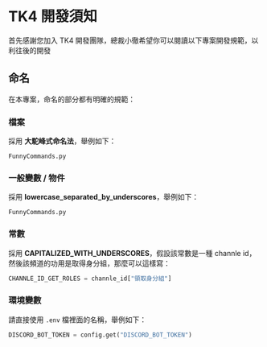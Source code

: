 # TK4 開發須知
首先感謝您加入 TK4 開發團隊，總裁小徹希望你可以閱讀以下專案開發規範，以利往後的開發

## 命名
在本專案，命名的部分都有明確的規範：
### 檔案
採用 **大駝峰式命名法**，舉例如下：
```
FunnyCommands.py
```
### 一般變數 / 物件
採用 **lowercase_separated_by_underscores**，舉例如下：
```
FunnyCommands.py
```
### 常數
採用 **CAPITALIZED_WITH_UNDERSCORES**，假設該常數是一種 channle id，然後該頻道的功用是取得身分組，那麼可以這樣寫：
```python
CHANNLE_ID_GET_ROLES = channle_id["領取身分組"]
```
### 環境變數
請直接使用 `.env` 檔裡面的名稱，舉例如下：
```python
DISCORD_BOT_TOKEN = config.get("DISCORD_BOT_TOKEN")
```